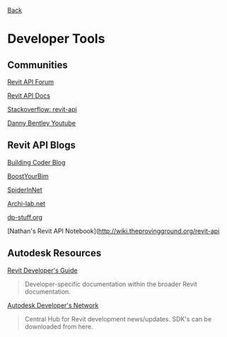 [Back](/../../tree/master)

# Developer Tools

## Communities

[Revit API Forum](http://forums.autodesk.com/t5/revit-api/bd-p/160)

[Revit API Docs](http://www.revitapidocs.com)

[Stackoverflow: revit-api](http://stackoverflow.com/questions/tagged/revit-api/)

[Danny Bentley Youtube](https://www.youtube.com/channel/UC1Dx-jGyRbvvHzZ8ZyGWF5w)


## Revit API Blogs

[Building Coder Blog](http://thebuildingcoder.typepad.com/)

[BoostYourBim](https://boostyourbim.wordpress.com/)

[SpiderInNet](http://spiderinnet.typepad.com/)

[Archi-lab.net](http://archi-lab.net/)

[dp-stuff.org](http://dp-stuff.org/)

[Nathan's Revit API Notebook](http://wiki.theprovingground.org/revit-api


## Autodesk Resources

[Revit Developer's Guide](http://help.autodesk.com/view/RVT/2019/ENU/?guid=Revit_API_Revit_API_Developers_Guide_html)
> Developer-specific documentation within the broader Revit documentation.

[Autodesk Developer's Network](https://www.autodesk.com/developer-network/platform-technologies/revit)
> Central Hub for Revit development news/updates. SDK's can be downloaded from here. 
